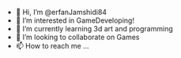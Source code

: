 - 👋 Hi, I’m @erfanJamshidi84
- 👀 I’m interested in GameDeveloping!
- 🌱 I’m currently learning 3d art and programming
- 💞️ I’m looking to collaborate on Games 
- 📫 How to reach me ...

<!---
erfanJamshidi84/erfanJamshidi84 is a ✨ special ✨ repository because its `README.md` (this file) appears on your GitHub profile.
You can click the Preview link to take a look at your changes.
--->
